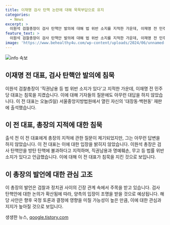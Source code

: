 ```yaml
---
title: 이재명 검사 탄핵 논란에 대해 묵묵부답으로 유지
categories:
  - News
excerpt: >
  이원석 검찰총장이 검사 탄핵안 발의에 대해 법 위반 소지를 지적한 가운데, 이재명 전 민주당 대표는 침묵을 지켰습니다. 이 전 대표는 재판에 출석하며 기자의 질문에 아무런 답변을 하지 않았습니다. 이 총장은 탄핵안이 방탄 탄핵일 뿐이라며 명예훼손과 직권남용 등의 법률 위반 소지를 지적했습니다.
feature_text: >
  이원석 검찰총장이 검사 탄핵안 발의에 대해 법 위반 소지를 지적한 가운데, 이재명 전 민주당 대표는 침묵을 지켰습니다. 이 전 대표는 재판에 출석하며 기자의 질문에 아무런 답변을 하지 않았습니다. 이 총장은 탄핵안이 방탄 탄핵일 뿐이라며 명예훼손과 직권남용 등의 법률 위반 소지를 지적했습니다.
image: 'https://www.behealthy4u.com/wp-content/uploads/2024/06/unnamed-file.png'
---
```


<p><img src="https://www.behealthy4u.com/wp-content/uploads/2024/06/unnamed-file.png" alt="info 속보" /></p>

<h2 data-ke-size="size26">이재명 전 대표, 검사 탄핵안 발의에 침묵</h2>

<p data-ke-size="size16">이원석 검찰총장이 '직권남용 등 법 위반 소지가 있다'고 지적한 가운데, 이재명 전 민주당 대표는 침묵을 지켰습니다. 이에 대해 기자들의 질문에도 아무런 대답을 하지 않았습니다. 이 전 대표는 오늘(5일) 서울중앙지방법원에서 열린 자신의 '대장동·백현동' 재판에 출석했습니다.</p>

<h2 data-ke-size="size26">이 전 대표, 총장의 지적에 대한 침묵</h2>

<p data-ke-size="size16">출석 전 이 전 대표에게 총장의 지적에 관한 질문이 제기되었지만, 그는 아무런 답변을 하지 않았습니다. 이 전 대표는 이에 대한 입장을 밝히지 않았습니다. 이원석 총장은 검사 탄핵안을 방탄 탄핵에 불과하다고 지적하며, 직권남용과 명예훼손, 무고 등 법률 위반 소지가 있다고 언급했습니다. 이에 대해 이 전 대표가 침묵을 지킨 것으로 보입니다.</p>

<h2 data-ke-size="size26">이 총장의 발언에 대한 관심 고조</h2>

<p data-ke-size="size16">이 총장의 발언은 검찰과 정치권 사이의 긴장 관계 속에서 주목을 받고 있습니다. 검사 탄핵안에 대한 논의가 확산됨에 따라, 양측의 입장이 조명을 받을 것으로 예상됩니다. 해당 사안은 향후 국정 토론과 결정에 영향을 미칠 가능성이 높은 만큼, 이에 대한 관심과 지지가 높아질 것으로 보입니다.</p>
생생한 뉴스, <a href="https://qoogle.tistory.com" rel="dofollow">qoogle.tistory.com</a>


